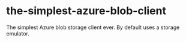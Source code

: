 the-simplest-azure-blob-client
==============================

The simplest Azure blob storage client ever. By default uses a storage emulator.
